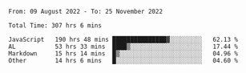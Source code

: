 
<!--START_SECTION:waka-->

```text
From: 09 August 2022 - To: 25 November 2022

Total Time: 307 hrs 6 mins

JavaScript   190 hrs 48 mins ███████████████▓░░░░░░░░░   62.13 %
AL           53 hrs 33 mins  ████▒░░░░░░░░░░░░░░░░░░░░   17.44 %
Markdown     15 hrs 14 mins  █▒░░░░░░░░░░░░░░░░░░░░░░░   04.96 %
Other        14 hrs 6 mins   █░░░░░░░░░░░░░░░░░░░░░░░░   04.60 %
```

<!--END_SECTION:waka-->











